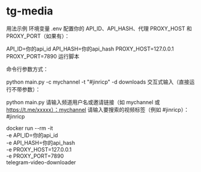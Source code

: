 # tg-media

用法示例
环境变量 .env 配置你的 API_ID、API_HASH、代理 PROXY_HOST 和 PROXY_PORT（如果有）：


API_ID=你的api_id
API_HASH=你的api_hash
PROXY_HOST=127.0.0.1
PROXY_PORT=7890
运行脚本

命令行参数方式：

python main.py -c mychannel -t "#jinricp" -d downloads
交互式输入（直接运行不带参数）：


python main.py
请输入频道用户名或邀请链接（如 mychannel 或 https://t.me/xxxxx）：mychannel
请输入要搜索的视频标签（例如 #jinricp）：#jinricp


docker run --rm -it \
  -e API_ID=你的api_id \
  -e API_HASH=你的api_hash \
  -e PROXY_HOST=127.0.0.1 \
  -e PROXY_PORT=7890 \
  telegram-video-downloader
